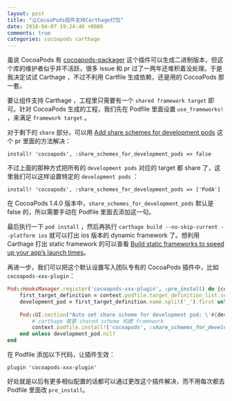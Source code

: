 ```yaml
---
layout: post
title: "让CocoaPods组件支持Carthage打包"
date: 2018-04-07 19:24:40 +0800
comments: true
categories: cocoapods carthage 
---
```


虽说 CocoaPods 有 [cocoapods-packager](https://github.com/CocoaPods/cocoapods-packager) 这个插件可以生成二进制版本，但这个库的维护者似乎并不活跃，很多 issue 和 pr 过了一两年还堆积着没处理。于是我决定试试 Carthage ，不过不利用 Cartfile 生成依赖，还是用的 CocoaPods 那一套。

要让组件支持 Carthage ，工程里只需要有一个 `shared framework target` 即可。针对 CocoaPods 生成的工程，我们先在 Podfile 里面设置  `use_frameworks!` ，来满足  `framework target` 。

<!--more-->

对于剩下的 `share` 部分，可以用 [Add share schemes for development pods](https://github.com/CocoaPods/CocoaPods/pull/5254) 这个 pr 里面的方法解决：

```
install! 'cocoapods', :share_schemes_for_development_pods => false
```
不过上面的那种方式把所有的 `development pods` 对应的 target 都 share 了，这里我们可以这样设置特定的 `development pods` ：

```
install! 'cocoapods', :share_schemes_for_development_pods => ['PodA']
```

在 CocoaPods 1.4.0 版本中，`share_schemes_for_development_pods` 默认是 false 的，所以需要手动在 Podfile 里面去添加这一句。

最后执行一下 `pod install` ，然后再执行 `carthage build --no-skip-current --platform ios` 就可以打出 ios 版本的 dynamic framework 了。想利用 Carthage 打出 static framework 的可以查看 [Build static frameworks to speed up your app’s launch times](https://github.com/Carthage/Carthage/blob/master/Documentation/StaticFrameworks.md)。


再进一步，我们可以把这个默认设置写入团队专有的 CocoaPods 插件中，比如 `cocoapods-xxx-plugin`：

```ruby
Pod::HooksManager.register('cocoapods-xxx-plugin', :pre_install) do |context, _|
	first_target_definition = context.podfile.target_definition_list.select{ |d| d.name != 'Pods' }.first
	development_pod = first_target_definition.name.split('_').first unless first_target_definition.nil?
	    
	Pod::UI.section("Auto set share scheme for development pod: \'#{development_pod}\'") do
		# carthage 需要 shared scheme 构建 framework
		context.podfile.install!('cocoapods', :share_schemes_for_development_pods => [development_pod])
	end unless development_pod.nil?
end
```
在 Podfile 添加以下代码，让插件生效：

```
plugin 'cocoapods-xxx-plugin'
```

好处就是以后有更多相似配置的话都可以通过更改这个插件解决，而不用每次都去 Podfile 里面改 `pre_install`。
